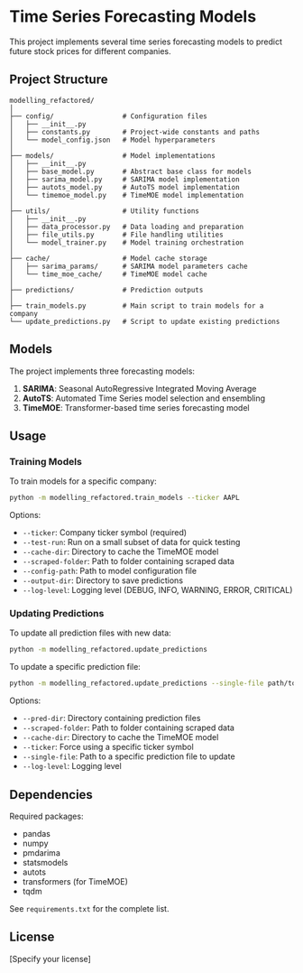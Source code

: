 # Time Series Forecasting Models

This project implements several time series forecasting models to predict future stock prices for different companies.

## Project Structure

```
modelling_refactored/
│
├── config/                 # Configuration files
│   ├── __init__.py
│   ├── constants.py        # Project-wide constants and paths
│   └── model_config.json   # Model hyperparameters
│
├── models/                 # Model implementations
│   ├── __init__.py
│   ├── base_model.py       # Abstract base class for models
│   ├── sarima_model.py     # SARIMA model implementation
│   ├── autots_model.py     # AutoTS model implementation
│   └── timemoe_model.py    # TimeMOE model implementation
│
├── utils/                  # Utility functions
│   ├── __init__.py
│   ├── data_processor.py   # Data loading and preparation
│   ├── file_utils.py       # File handling utilities
│   └── model_trainer.py    # Model training orchestration
│
├── cache/                  # Model cache storage
│   ├── sarima_params/      # SARIMA model parameters cache
│   └── time_moe_cache/     # TimeMOE model cache
│
├── predictions/            # Prediction outputs
│
├── train_models.py         # Main script to train models for a company
└── update_predictions.py   # Script to update existing predictions
```

## Models

The project implements three forecasting models:

1. **SARIMA**: Seasonal AutoRegressive Integrated Moving Average
2. **AutoTS**: Automated Time Series model selection and ensembling
3. **TimeMOE**: Transformer-based time series forecasting model

## Usage

### Training Models

To train models for a specific company:

```bash
python -m modelling_refactored.train_models --ticker AAPL
```

Options:
- `--ticker`: Company ticker symbol (required)
- `--test-run`: Run on a small subset of data for quick testing
- `--cache-dir`: Directory to cache the TimeMOE model
- `--scraped-folder`: Path to folder containing scraped data
- `--config-path`: Path to model configuration file
- `--output-dir`: Directory to save predictions
- `--log-level`: Logging level (DEBUG, INFO, WARNING, ERROR, CRITICAL)

### Updating Predictions

To update all prediction files with new data:

```bash
python -m modelling_refactored.update_predictions
```

To update a specific prediction file:

```bash
python -m modelling_refactored.update_predictions --single-file path/to/predictions.csv
```

Options:
- `--pred-dir`: Directory containing prediction files
- `--scraped-folder`: Path to folder containing scraped data
- `--cache-dir`: Directory to cache the TimeMOE model
- `--ticker`: Force using a specific ticker symbol
- `--single-file`: Path to a specific prediction file to update
- `--log-level`: Logging level

## Dependencies

Required packages:
- pandas
- numpy
- pmdarima
- statsmodels
- autots
- transformers (for TimeMOE)
- tqdm

See `requirements.txt` for the complete list.

## License

[Specify your license]
